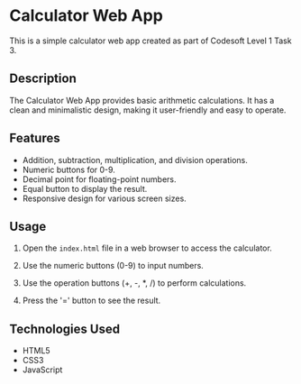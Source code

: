 # Calculator Web App

This is a simple calculator web app created as part of Codesoft Level 1 Task 3.

## Description

The Calculator Web App provides basic arithmetic calculations. It has a clean and minimalistic design, making it user-friendly and easy to operate.

## Features

- Addition, subtraction, multiplication, and division operations.
- Numeric buttons for 0-9.
- Decimal point for floating-point numbers.
- Equal button to display the result.
- Responsive design for various screen sizes.

## Usage

1. Open the `index.html` file in a web browser to access the calculator.

2. Use the numeric buttons (0-9) to input numbers.

3. Use the operation buttons (+, -, *, /) to perform calculations.

4. Press the '=' button to see the result.

## Technologies Used

- HTML5
- CSS3
- JavaScript

